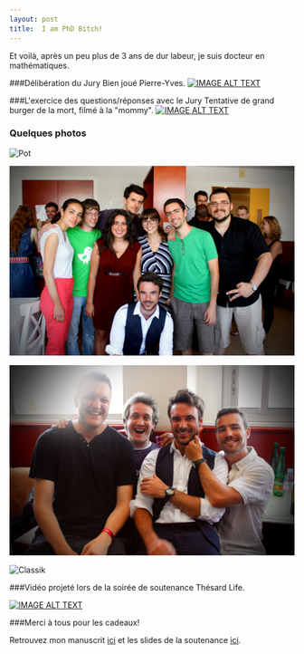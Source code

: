 ```yaml
---
layout: post
title:  I am PhD Bitch!
---
```

Et voilà, après un peu plus de 3 ans de dur labeur, je suis docteur en mathématiques.

###Délibération du Jury
Bien joué Pierre-Yves.
[![IMAGE ALT TEXT](http://i.imgur.com/9S7XuoH.png)](http://www.youtube.com/watch?v=1IC56rnjUNo "Délibération du Jury")

###L'exercice des questions/réponses avec le Jury
Tentative de grand burger de la mort, filmé à la "mommy".
[![IMAGE ALT TEXT](http://i.imgur.com/snUKtOC.png)](http://www.youtube.com/watch?v=n7CY441fM4M "Exercice des questions/réponses")

### Quelques photos

![Pot](/Photos/Soutenance/Pot.jpg "Pendant le pot")

![LuminyGang](/Photos/Soutenance/LuminyGang.jpg "Le gang des Luminiens")

![GrosBatz](/Photos/Soutenance/GrosBatz.jpg "Les gros batz")

![Classik](/Photos/Soutenance/Classik.png "That's a classik")


###Vidéo projeté lors de la soirée de soutenance
Thésard Life.

[![IMAGE ALT TEXT](http://i.imgur.com/EYTvhYp.png)](http://www.youtube.com/watch?v=sMtT-0c5Byg "Vidéo soirée soutenance")

###Merci à tous pour les cadeaux!

Retrouvez mon manuscrit [ici](/Publications/main.pdf) et les slides de la soutenance [ici](/Presentations/SoutenanceThese.pdf).